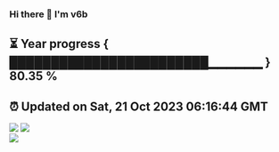 ### Hi there 👋  I'm v6b  
⏳ Year progress { ████████████████████████▁▁▁▁▁▁ } 80.35 %
---
⏰ Updated on Sat, 21 Oct 2023 06:16:44 GMT
---
![](https://github-readme-stats.vercel.app/api?username=v6b&bg_color=30,e96443,904e95&title_color=fff&text_color=fff&layout=compact)
![](https://github-readme-stats.vercel.app/api/top-langs/?username=v6b&layout=compact&bg_color=30,e96443,904e95&title_color=fff&text_color=fff)  
![](https://gcore.jsdelivr.net/gh/v6b/v6b@main/assets/github-contribution-grid-snake.svg)

